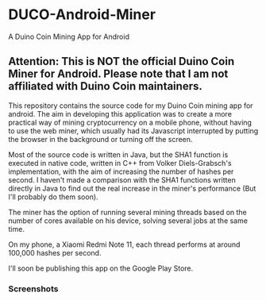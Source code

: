# DUCO-Android-Miner

 A Duino Coin Mining App for Android



## Attention: This is NOT the official Duino Coin Miner for Android. Please note that I am not affiliated with Duino Coin maintainers.

This repository contains the source code for my Duino Coin mining app for android. The aim in developing this application was to create a more practical way of mining cryptocurrency on a mobile phone, without having to use the web miner, which usually had its Javascript interrupted by putting the browser in the background or turning off the screen.

Most of the source code is written in Java, but the SHA1 function is executed in native code, written in C++ from Volker Diels-Grabsch's implementation, with the aim of increasing the number of hashes per second.
I haven't made a comparison with the SHA1 functions written directly in Java to find out the real increase in the miner's performance (But I'll probably do them soon).

The miner has the option of running several mining threads based on the number of cores available on his device, solving several jobs at the same time.

On my phone, a Xiaomi Redmi Note 11, each thread performs at around 100,000 hashes per second.

I'll soon be publishing this app on the Google Play Store.



### Screenshots
